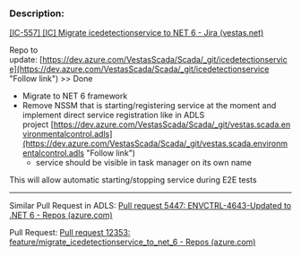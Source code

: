 
### Description: 

[[IC-557] [IC] Migrate icedetectionservice to NET 6 - Jira (vestas.net)](https://onejira.tools.vestas.net/browse/IC-557)

Repo to update: [https://dev.azure.com/VestasScada/Scada/_git/icedetectionservice](https://dev.azure.com/VestasScada/Scada/_git/icedetectionservice "Follow link")  >> Done 
- Migrate to NET 6 framework
- Remove NSSM that is starting/registering service at the moment and implement direct service registration like in ADLS project [https://dev.azure.com/VestasScada/Scada/_git/vestas.scada.environmentalcontrol.adls](https://dev.azure.com/VestasScada/Scada/_git/vestas.scada.environmentalcontrol.adls "Follow link")
    - service should be visible in task manager on its own name

This will allow automatic starting/stopping service during E2E tests

----
Similar Pull Request in ADLS: [Pull request 5447: ENVCTRL-4643-Updated to .NET 6 - Repos (azure.com)](https://dev.azure.com/VestasScada/Scada/_git/vestas.scada.environmentalcontrol.adls/pullrequest/5447?_a=files)

Pull Request: [Pull request 12353: feature/migrate_icedetectionservice_to_net_6 - Repos (azure.com)](https://dev.azure.com/VestasScada/Scada/_git/icedetectionservice/pullrequest/12353?_a=files)



